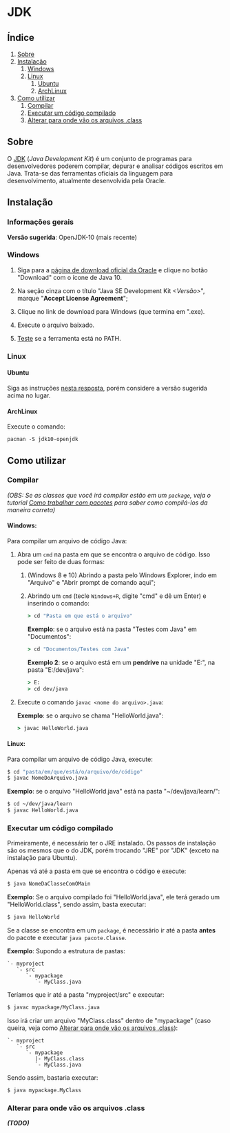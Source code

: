 JDK
===


Índice
------

1. [Sobre](#sobre)
2. [Instalação](#instalação)
   1. [Windows](#windows)
   2. [Linux](#linux)
       1. [Ubuntu](#ubuntu)
       2. [ArchLinux](#archlinux)
3. [Como utilizar](#como-utilizar)
   1. [Compilar](#compilar)
   2. [Executar um código compilado](#executar-um-código-compilado)
   3. [Alterar para onde vão os arquivos .class](#alterar-para-onde-vão-os-arquivos-.class)



Sobre
-----

O [JDK](http://www.oracle.com/technetwork/java/javase/overview/index.html)
(_Java Development Kit_) é um conjunto de programas para desenvolvedores
poderem compilar, depurar e analisar códigos escritos em Java. Trata-se das
ferramentas oficiais da linguagem para desenvolvimento, atualmente desenvolvida
pela Oracle.


Instalação
----------

### Informações gerais

**Versão sugerida**: OpenJDK-10 (mais recente)

### Windows

1. Siga para a [página de download oficial da
   Oracle](http://www.oracle.com/technetwork/java/javase/downloads/index.html)
   e clique no botão "Download" com o ícone de Java 10.

2. Na seção cinza com o título "Java SE Development Kit _<Versão>_", marque
   "**Accept License Agreement**";

3. Clique no link de download para Windows (que termina em ".exe).

4. Execute o arquivo baixado.

5. [Teste](#como-utilizar) se a ferramenta está no PATH.

### Linux

#### Ubuntu

Siga as instruções [nesta
resposta](https://stackoverflow.com/a/14788468/3326309), porém considere a
versão sugerida acima no lugar.

#### ArchLinux

Execute o comando:

```
pacman -S jdk10-openjdk
```


Como utilizar
-------------

### Compilar

_(OBS: Se as classes que você irá compilar estão em um `package`, veja o
tutorial [Como trabalhar com pacotes](/langs/java/xx-packages.md) para saber
como compilá-los da maneira correta)_

#### Windows:

Para compilar um arquivo de código Java:

1. Abra um `cmd` na pasta em que se encontra o arquivo de código. Isso pode ser
   feito de duas formas:

   1. (Windows 8 e 10) Abrindo a pasta pelo Windows Explorer, indo em "Arquivo"
      e "Abrir prompt de comando aqui";
   2. Abrindo um `cmd` (tecle `Windows+R`, digite "cmd" e dê um Enter) e
      inserindo o comando:

      ```bat
      > cd "Pasta em que está o arquivo"
      ```

      **Exemplo**: se o arquivo está na pasta "Testes com Java" em "Documentos":

      ```bat
      > cd "Documentos/Testes com Java"
      ```

      **Exemplo 2**: se o arquivo está em um **pendrive** na unidade "E:", na
      pasta "E:/dev/java":

      ```bat
      > E:
      > cd dev/java
      ```
2. Execute o comando `javac <nome do arquivo>.java`:

   **Exemplo**: se o arquivo se chama "HelloWorld.java":

   ```bat
   > javac HelloWorld.java
   ```

#### Linux:

Para compilar um arquivo de código Java, execute:

```bash
$ cd "pasta/em/que/está/o/arquivo/de/código"
$ javac NomeDoArquivo.java
```

**Exemplo**: se o arquivo "HelloWorld.java" está na pasta "~/dev/java/learn/":

```bash
$ cd ~/dev/java/learn
$ javac HelloWorld.java
```

### Executar um código compilado

Primeiramente, é necessário ter o JRE instalado. Os passos de instalação são os
mesmos que o do JDK, porém trocando "JRE" por "JDK" (exceto na instalação para
Ubuntu).

Apenas vá até a pasta em que se encontra o código e execute:

```bash
$ java NomeDaClasseComOMain
```

**Exemplo**: Se o arquivo compilado foi "HelloWorld.java", ele terá gerado um
"HelloWorld.class", sendo assim, basta executar:

```bash
$ java HelloWorld
```

Se a classe se encontra em um `package`, é necessário ir até a pasta **antes**
do pacote e executar `java pacote.Classe`.

**Exemplo**: Supondo a estrutura de pastas:

```
`- myproject
   `- src
      `- mypackage
         `- MyClass.java
```

Teríamos que ir até a pasta "myproject/src" e executar:

```bash
$ javac mypackage/MyClass.java
```

Isso irá criar um arquivo "MyClass.class" dentro de "mypackage" (caso queira,
veja como [Alterar para onde vão os arquivos
.class](#alterar-para-onde-vão-os-arquivos-.class)):

```
`- myproject
   `- src
      `- mypackage
         |- MyClass.class
         `- MyClass.java
```

Sendo assim, bastaria executar:

```bash
$ java mypackage.MyClass
```

### Alterar para onde vão os arquivos .class

_**(TODO)**_

